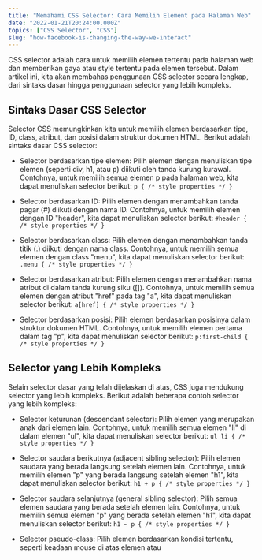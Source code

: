 ```yaml
---
title: "Memahami CSS Selector: Cara Memilih Element pada Halaman Web"
date: "2022-01-21T20:24:00.000Z"
topics: ["CSS Selector", "CSS"]
slug: "how-facebook-is-changing-the-way-we-interact"
---
```


CSS selector adalah cara untuk memilih elemen tertentu pada halaman web dan memberikan gaya atau style tertentu pada elemen tersebut. Dalam artikel ini, kita akan membahas penggunaan CSS selector secara lengkap, dari sintaks dasar hingga penggunaan selector yang lebih kompleks.

## Sintaks Dasar CSS Selector

Selector CSS memungkinkan kita untuk memilih elemen berdasarkan tipe, ID, class, atribut, dan posisi dalam struktur dokumen HTML. Berikut adalah sintaks dasar CSS selector:

- Selector berdasarkan tipe elemen: Pilih elemen dengan menuliskan tipe elemen (seperti div, h1, atau p) diikuti oleh tanda kurung kurawal. Contohnya, untuk memilih semua elemen p pada halaman web, kita dapat menuliskan selector berikut: `p { /* style properties */ }`

- Selector berdasarkan ID: Pilih elemen dengan menambahkan tanda pagar (#) diikuti dengan nama ID. Contohnya, untuk memilih elemen dengan ID "header", kita dapat menuliskan selector berikut: `#header { /* style properties */ }`

- Selector berdasarkan class: Pilih elemen dengan menambahkan tanda titik (.) diikuti dengan nama class. Contohnya, untuk memilih semua elemen dengan class "menu", kita dapat menuliskan selector berikut: `.menu { /* style properties */ }`

- Selector berdasarkan atribut: Pilih elemen dengan menambahkan nama atribut di dalam tanda kurung siku ([]). Contohnya, untuk memilih semua elemen dengan atribut "href" pada tag "a", kita dapat menuliskan selector berikut: `a[href] { /* style properties */ }`

- Selector berdasarkan posisi: Pilih elemen berdasarkan posisinya dalam struktur dokumen HTML. Contohnya, untuk memilih elemen pertama dalam tag "p", kita dapat menuliskan selector berikut: `p:first-child { /* style properties */ }`

## Selector yang Lebih Kompleks

Selain selector dasar yang telah dijelaskan di atas, CSS juga mendukung selector yang lebih kompleks. Berikut adalah beberapa contoh selector yang lebih kompleks:

- Selector keturunan (descendant selector): Pilih elemen yang merupakan anak dari elemen lain. Contohnya, untuk memilih semua elemen "li" di dalam elemen "ul", kita dapat menuliskan selector berikut: `ul li { /* style properties */ }`

- Selector saudara berikutnya (adjacent sibling selector): Pilih elemen saudara yang berada langsung setelah elemen lain. Contohnya, untuk memilih elemen "p" yang berada langsung setelah elemen "h1", kita dapat menuliskan selector berikut: `h1 + p { /* style properties */ }`

- Selector saudara selanjutnya (general sibling selector): Pilih semua elemen saudara yang berada setelah elemen lain. Contohnya, untuk memilih semua elemen "p" yang berada setelah elemen "h1", kita dapat menuliskan selector berikut: `h1 ~ p { /* style properties */ }`

- Selector pseudo-class: Pilih elemen berdasarkan kondisi tertentu, seperti keadaan mouse di atas elemen atau
